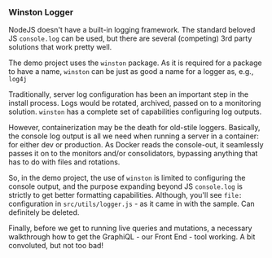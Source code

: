 ### Winston Logger

NodeJS doesn't have a built-in logging framework. The standard beloved JS `console.log` can be used, but there are several (competing) 3rd party solutions that work pretty well.

The demo project uses the `winston` package. As it is required for a package to have a name, `winston` can be just as good a name for a logger as, e.g., `log4j`

Traditionally, server log configuration has been an important step in the install process. Logs would be rotated, archived, passed on to a monitoring solution. `winston` has a complete set of capabilities configuring log outputs. 

However, containerization may be the death for old-stile loggers. Basically, the console log output is all we need when running a server in a container: for either dev or production. As Docker reads the console-out, it seamlessly passes it on to the monitors and/or consolidators, bypassing anything that has to do with files and rotations.

So, in the demo project, the use of `winston` is limited to configuring the console output, and the purpose expanding beyond JS `console.log` is strictly to get better formatting capabilities. Although, you'll see `file:` configuration in `src/utils/logger.js` - as it came in with the sample. Can definitely be deleted.


Finally, before we get to running live queries and mutations, a necessary walkthrough how to get the GraphiQL - our Front End - tool working. A bit convoluted, but not too bad!